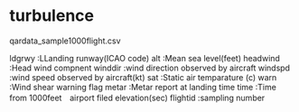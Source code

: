 # turbulence

qardata_sample1000flight.csv

ldgrwy    :LLanding runway(ICAO code)
alt        :Mean sea level(feet)
headwind    :Head wind compnent
winddir    :wind direction observed by aircraft
windspd    :wind speed observed by aircraft(kt)
sat        :Static air temparature (c)
warn       :Wind shear warning flag
metar      :Metar report at landing time
time        :Time from 1000feet　airport filed elevation(sec)
flightid    :sampling number

